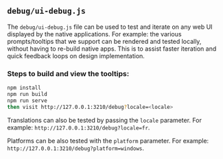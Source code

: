 ## `debug/ui-debug.js`

The `debug/ui-debug.js` file can be used to test and iterate on any web UI displayed by the native applications. For example: the various prompts/tooltips that we support can be rendered and tested locally, without having to re-build native apps. This is to assist faster iteration and quick feedback loops on design implementation.

### Steps to build and view the tooltips:

```bash
npm install
npm run build
npm run serve
then visit http://127.0.0.1:3210/debug?locale=<locale>
```

Translations can also be tested by passing the `locale` parameter.
For example: `http://127.0.0.1:3210/debug?locale=fr`.

Platforms can be also tested with the `platform` parameter.
For example: `http://127.0.0.1:3210/debug?platform=windows`.
